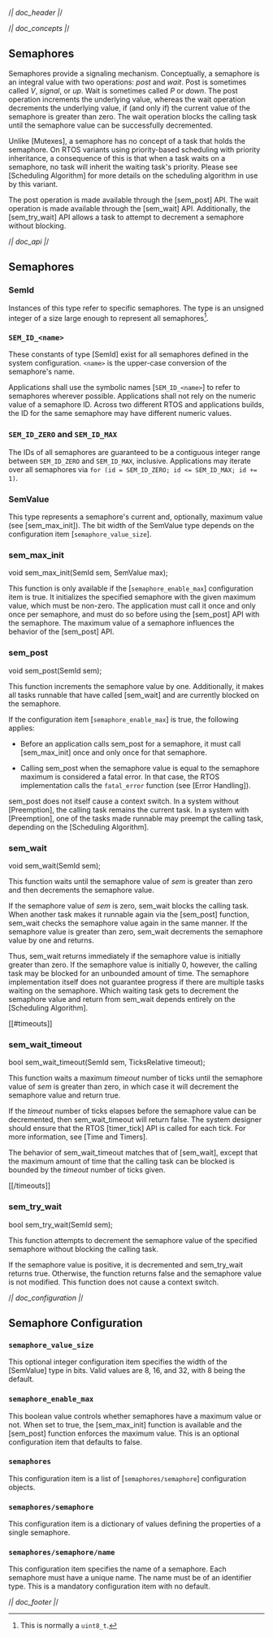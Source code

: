 /*| doc_header |*/

/*| doc_concepts |*/
## Semaphores

Semaphores provide a signaling mechanism.
Conceptually, a semaphore is an integral value with two operations: *post* and *wait*.
Post is sometimes called *V*, *signal*, or *up*.
Wait is sometimes called *P* or *down*.
The post operation increments the underlying value, whereas the wait operation decrements the underlying value, if (and only if) the current value of the semaphore is greater than zero.
The wait operation blocks the calling task until the semaphore value can be successfully decremented.

Unlike [Mutexes], a semaphore has no concept of a task that holds the semaphore.
On RTOS variants using priority-based scheduling with priority inheritance, a consequence of this is that when a task waits on a semaphore, no task will inherit the waiting task's priority.
Please see [Scheduling Algorithm] for more details on the scheduling algorithm in use by this variant.

The post operation is made available through the [<span class="api">sem_post</span>] API.
The wait operation is made available through the [<span class="api">sem_wait</span>] API.
Additionally, the [<span class="api">sem_try_wait</span>] API allows a task to attempt to decrement a semaphore without blocking.

/*| doc_api |*/
## Semaphores

### <span class="api">SemId</span>

Instances of this type refer to specific semaphores.
The type is an unsigned integer of a size large enough to represent all semaphores[^SemId_width].

[^SemId_width]: This is normally a `uint8_t`.

### `SEM_ID_<name>`

These constants of type [<span class="api">SemId</span>] exist for all semaphores defined in the system configuration.
`<name>` is the upper-case conversion of the semaphore's name.

Applications shall use the symbolic names [`SEM_ID_<name>`] to refer to semaphores wherever possible.
Applications shall not rely on the numeric value of a semaphore ID.
Across two different RTOS and applications builds, the ID for the same semaphore may have different numeric values.

### `SEM_ID_ZERO` and `SEM_ID_MAX`

The IDs of all semaphores are guaranteed to be a contiguous integer range between `SEM_ID_ZERO` and `SEM_ID_MAX`, inclusive.
Applications may iterate over all semaphores via `for (id = SEM_ID_ZERO; id <= SEM_ID_MAX; id += 1)`.

### <span class="api">SemValue</span>

This type represents a semaphore's current and, optionally, maximum value (see [<span class="api">sem_max_init</span>]).
The bit width of the <span class="api">SemValue</span> type depends on the configuration item [`semaphore_value_size`].

### <span class="api">sem_max_init</span>

<div class="codebox">void sem_max_init(SemId sem, SemValue max);</div>

This function is only available if the [`semaphore_enable_max`] configuration item is true.
It initializes the specified semaphore with the given maximum value, which must be non-zero.
The application must call it once and only once per semaphore, and must do so before using the [<span class="api">sem_post</span>] API with the semaphore.
The maximum value of a semaphore influences the behavior of the [<span class="api">sem_post</span>] API.

### <span class="api">sem_post</span>

<div class="codebox">void sem_post(SemId sem);</div>

This function increments the semaphore value by one.
Additionally, it makes all tasks runnable that have called [<span class="api">sem_wait</span>] and are currently blocked on the semaphore.

If the configuration item [`semaphore_enable_max`] is true, the following applies:

- Before an application calls <span class="api">sem_post</span> for a semaphore, it must call [<span class="api">sem_max_init</span>] once and only once for that semaphore.

- Calling <span class="api">sem_post</span> when the semaphore value is equal to the semaphore maximum is considered a fatal error.
  In that case, the RTOS implementation calls the `fatal_error` function (see [Error Handling]).

<span class="api">sem_post</span> does not itself cause a context switch.
In a system without [Preemption], the calling task remains the current task.
In a system with [Preemption], one of the tasks made runnable may preempt the calling task, depending on the [Scheduling Algorithm].


### <span class="api">sem_wait</span>

<div class="codebox">void sem_wait(SemId sem);</div>

This function waits until the semaphore value of *sem* is greater than zero and then decrements the semaphore value.

If the semaphore value of *sem* is zero, <span class="api">sem_wait</span> blocks the calling task.
When another task makes it runnable again via the [<span class="api">sem_post</span>] function, <span class="api">sem_wait</span> checks the semaphore value again in the same manner.
If the semaphore value is greater than zero, <span class="api">sem_wait</span> decrements the semaphore value by one and returns.

Thus, <span class="api">sem_wait</span> returns immediately if the semaphore value is initially greater than zero.
If the semaphore value is initially 0, however, the calling task may be blocked for an unbounded amount of time.
The semaphore implementation itself does not guarantee progress if there are multiple tasks waiting on the semaphore.
Which waiting task gets to decrement the semaphore value and return from <span class="api">sem_wait</span> depends entirely on the [Scheduling Algorithm].

[[#timeouts]]

### <span class="api">sem_wait_timeout</span>

<div class="codebox">bool sem_wait_timeout(SemId sem, TicksRelative timeout);</div>

This function waits a maximum *timeout* number of ticks until the semaphore value of *sem* is greater than zero, in which case it will decrement the semaphore value and return true.

If the *timeout* number of ticks elapses before the semaphore value can be decremented, then <span class="api">sem_wait_timeout</span> will return false.
The system designer should ensure that the RTOS [<span class="api">timer_tick</span>] API is called for each tick.
For more information, see [Time and Timers].

The behavior of <span class="api">sem_wait_timeout</span> matches that of [<span class="api">sem_wait</span>], except that the maximum amount of time that the calling task can be blocked is bounded by the *timeout* number of ticks given.

[[/timeouts]]

### <span class="api">sem_try_wait</span>

<div class="codebox">bool sem_try_wait(SemId sem);</div>

This function attempts to decrement the semaphore value of the specified semaphore without blocking the calling task.

If the semaphore value is positive, it is decremented and <span class="api">sem_try_wait</span> returns true.
Otherwise, the function returns false and the semaphore value is not modified.
This function does not cause a context switch.

/*| doc_configuration |*/
## Semaphore Configuration

### `semaphore_value_size`

This optional integer configuration item specifies the width of the [<span class="api">SemValue</span>] type in bits.
Valid values are 8, 16, and 32, with 8 being the default.

### `semaphore_enable_max`

This boolean value controls whether semaphores have a maximum value or not.
When set to true, the [<span class="api">sem_max_init</span>] function is available and the [<span class="api">sem_post</span>] function enforces the maximum value.
This is an optional configuration item that defaults to false.

### `semaphores`

This configuration item is a list of [`semaphores/semaphore`] configuration objects.

### `semaphores/semaphore`

This configuration item is a dictionary of values defining the properties of a single semaphore.

### `semaphores/semaphore/name`

This configuration item specifies the name of a semaphore.
Each semaphore must have a unique name.
The name must be of an identifier type.
This is a mandatory configuration item with no default.

/*| doc_footer |*/
